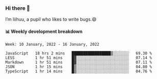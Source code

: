 ### Hi there 👋
I’m liihuu, a pupil who likes to write bugs.😄


#### 📊 Weekly development breakdown
<!--START_SECTION:waka-->
```text
Week: 10 January, 2022 - 16 January, 2022

JavaScript   18 hrs 2 mins   █████████████████▒░░░░░░░   69.30 % 
LESS         1 hr 51 mins    █▓░░░░░░░░░░░░░░░░░░░░░░░   07.14 % 
Markdown     1 hr 51 mins    █▓░░░░░░░░░░░░░░░░░░░░░░░   07.11 % 
JSON         1 hr 15 mins    █▒░░░░░░░░░░░░░░░░░░░░░░░   04.80 % 
TypeScript   1 hr 14 mins    █▒░░░░░░░░░░░░░░░░░░░░░░░   04.76 % 
```
<!--END_SECTION:waka-->

<!--
**liihuu/liihuu** is a ✨ _special_ ✨ repository because its `README.md` (this file) appears on your GitHub profile.

Here are some ideas to get you started:

- 🔭 I’m currently working on ...
- 🌱 I’m currently learning ...
- 👯 I’m looking to collaborate on ...
- 🤔 I’m looking for help with ...
- 💬 Ask me about ...
- 📫 How to reach me: ...
- 😄 Pronouns: ...
- ⚡ Fun fact: ...
-->
